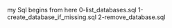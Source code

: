 my Sql begins from here
0-list_databases.sql
1-create_database_if_missing.sql
2-remove_database.sql
